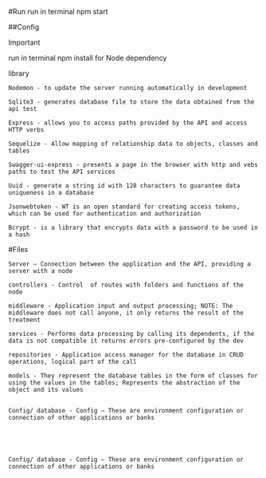 #Run
run in terminal npm start

##Config

Important

run in terminal npm install for Node dependency

library

    Nodemon - to update the server running automatically in development

    Sqlite3 - generates database file to store the data obtained from the api test

    Express - allows you to access paths provided by the API and access HTTP verbs

    Sequelize - Allow mapping of relationship data to objects, classes and tables

    Swagger-ui-express - presents a page in the browser with http and vebs paths to test the API services

    Uuid - generate a string id with 128 characters to guarantee data uniqueness in a database

    Jsonwebtoken - WT is an open standard for creating access tokens, which can be used for authentication and authorization
    
    Bcrypt - is a library that encrypts data with a password to be used in a hash

#Files
    
    Server – Connection between the application and the API, providing a server with a node
        
    controllers - Control  of routes with folders and functions of the node

    middleware - Application input and output processing; NOTE: The middleware does not call anyone, it only returns the result of the treatment

    services - Performs data processing by calling its dependents, if the data is not compatible it returns errors pre-configured by the dev

    repositories - Application access manager for the database in CRUD operations, logical part of the call

    models - They represent the database tables in the form of classes for using the values ​​in the tables; Represents the abstraction of the object and its values


    Config/ database - Config – These are environment configuration or connection of other applications or banks

    



    Config/ database - Config – These are environment configuration or connection of other applications or banks

